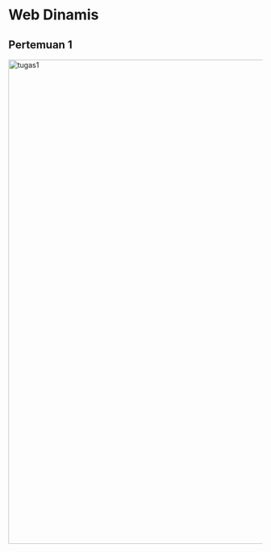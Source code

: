 # Web Dinamis

## Pertemuan 1
<img width="960" alt="tugas1" src="https://user-images.githubusercontent.com/73766026/97794148-c4be2f80-1c28-11eb-9af8-82235592cced.png">
